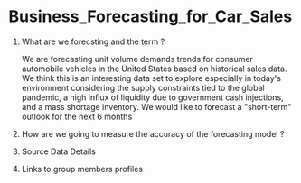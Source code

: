 # Business_Forecasting_for_Car_Sales

1. What are we forecsting and the term ?

     We are forecasting unit volume demands trends for consumer automobile vehicles in the United States based on historical sales data. We think this is an interesting data set to explore especially in today's environment considering the supply constraints tied to the global pandemic, a high influx of liquidity due to government cash injections, and a mass shortage inventory. We would like to forecast a "short-term" outlook for the next 6 months

2. How are we going to measure the accuracy of the forecasting model ? 
<TBD>

3. Source Data Details 
<TBD>

4. Links to group members profiles
<TBD>
